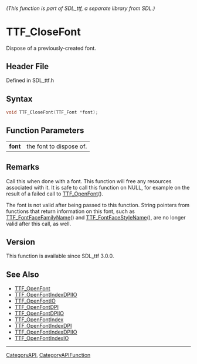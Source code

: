 ###### (This function is part of SDL_ttf, a separate library from SDL.)
# TTF_CloseFont

Dispose of a previously-created font.

## Header File

Defined in SDL_ttf.h

## Syntax

```c
void TTF_CloseFont(TTF_Font *font);

```

## Function Parameters

|              |                         |
| ------------ | ----------------------- |
| **font**     | the font to dispose of. |

## Remarks

Call this when done with a font. This function will free any resources
associated with it. It is safe to call this function on NULL, for example
on the result of a failed call to [TTF_OpenFont](TTF_OpenFont)().

The font is not valid after being passed to this function. String pointers
from functions that return information on this font, such as
[TTF_FontFaceFamilyName](TTF_FontFaceFamilyName)() and
[TTF_FontFaceStyleName](TTF_FontFaceStyleName)(), are no longer valid after
this call, as well.

## Version

This function is available since SDL_ttf 3.0.0.

## See Also

* [TTF_OpenFont](TTF_OpenFont)
* [TTF_OpenFontIndexDPIIO](TTF_OpenFontIndexDPIIO)
* [TTF_OpenFontIO](TTF_OpenFontIO)
* [TTF_OpenFontDPI](TTF_OpenFontDPI)
* [TTF_OpenFontDPIIO](TTF_OpenFontDPIIO)
* [TTF_OpenFontIndex](TTF_OpenFontIndex)
* [TTF_OpenFontIndexDPI](TTF_OpenFontIndexDPI)
* [TTF_OpenFontIndexDPIIO](TTF_OpenFontIndexDPIIO)
* [TTF_OpenFontIndexIO](TTF_OpenFontIndexIO)

----
[CategoryAPI](CategoryAPI), [CategoryAPIFunction](CategoryAPIFunction)

